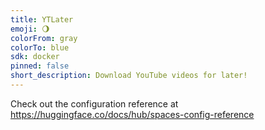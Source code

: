 ```yaml
---
title: YTLater
emoji: 🌖
colorFrom: gray
colorTo: blue
sdk: docker
pinned: false
short_description: Download YouTube videos for later!
---
```


Check out the configuration reference at https://huggingface.co/docs/hub/spaces-config-reference